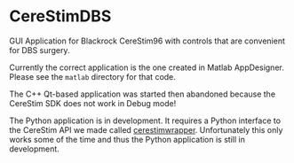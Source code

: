 # CereStimDBS

GUI Application for Blackrock CereStim96 with controls that are convenient for DBS surgery.

Currently the correct application is the one created in Matlab AppDesigner. Please see the `matlab` directory for that code.

The C++ Qt-based application was started then abandoned because the CereStim SDK does not work in Debug mode!

The Python application is in development. It requires a Python interface to the CereStim API we made called [cerestimwrapper](https://github.com/SachsLab/CereStimWrapper).
Unfortunately this only works some of the time and thus the Python application is still in development.
